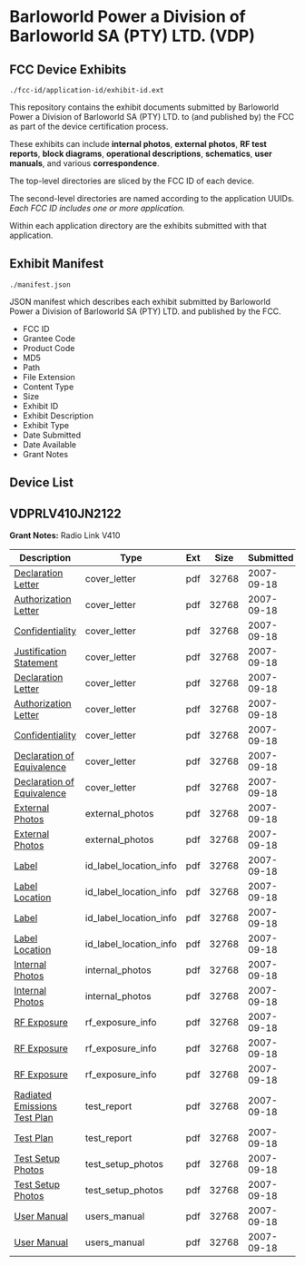 # Barloworld Power a Division of Barloworld SA (PTY) LTD. (VDP)
## FCC Device Exhibits

```
./fcc-id/application-id/exhibit-id.ext
```

This repository contains the exhibit documents submitted by Barloworld Power a Division of Barloworld SA (PTY) LTD. to (and published by) the FCC as part of the device certification process.

These exhibits can include **internal photos**, **external photos**, **RF test reports**, **block diagrams**, **operational descriptions**, **schematics**, **user manuals**, and various **correspondence**.

The top-level directories are sliced by the FCC ID of each device.

The second-level directories are named according to the application UUIDs. *Each FCC ID includes one or more application.*

Within each application directory are the exhibits submitted with that application. 

## Exhibit Manifest

```
./manifest.json
```

JSON manifest which describes each exhibit submitted by Barloworld Power a Division of Barloworld SA (PTY) LTD. and published by the FCC.

- FCC ID
- Grantee Code
- Product Code
- MD5
- Path
- File Extension
- Content Type
- Size
- Exhibit ID
- Exhibit Description
- Exhibit Type
- Date Submitted
- Date Available
- Grant Notes

## Device List
## VDPRLV410JN2122
**Grant Notes:** Radio Link V410

| Description | Type | Ext | Size | Submitted | Available |
| ----------- | ---- | --- | ---- | --------- | --------- |
| [Declaration Letter](VDPRLV410JN2122/3dbbb005ff3eef1329a9ea577c9f6daf/844266.pdf) | cover_letter | pdf | 32768 | 2007-09-18 | 2007-09-18 |
| [Authorization Letter](VDPRLV410JN2122/3dbbb005ff3eef1329a9ea577c9f6daf/844268.pdf) | cover_letter | pdf | 32768 | 2007-09-18 | 2007-09-18 |
| [Confidentiality](VDPRLV410JN2122/3dbbb005ff3eef1329a9ea577c9f6daf/844274.pdf) | cover_letter | pdf | 32768 | 2007-09-18 | 2007-09-18 |
| [Justification Statement](VDPRLV410JN2122/3dbbb005ff3eef1329a9ea577c9f6daf/844276.pdf) | cover_letter | pdf | 32768 | 2007-09-18 | 2007-09-18 |
| [Declaration Letter](VDPRLV410JN2122/3dbbb005ff3eef1329a9ea577c9f6daf/844266.pdf) | cover_letter | pdf | 32768 | 2007-09-18 | 2007-09-18 |
| [Authorization Letter](VDPRLV410JN2122/3dbbb005ff3eef1329a9ea577c9f6daf/844268.pdf) | cover_letter | pdf | 32768 | 2007-09-18 | 2007-09-18 |
| [Confidentiality](VDPRLV410JN2122/3dbbb005ff3eef1329a9ea577c9f6daf/844274.pdf) | cover_letter | pdf | 32768 | 2007-09-18 | 2007-09-18 |
| [Declaration of Equivalence](VDPRLV410JN2122/3dbbb005ff3eef1329a9ea577c9f6daf/840325.pdf) | cover_letter | pdf | 32768 | 2007-09-18 | 2007-09-18 |
| [Declaration of Equivalence](VDPRLV410JN2122/3dbbb005ff3eef1329a9ea577c9f6daf/840325.pdf) | cover_letter | pdf | 32768 | 2007-09-18 | 2007-09-18 |
| [External Photos](VDPRLV410JN2122/3dbbb005ff3eef1329a9ea577c9f6daf/844267.pdf) | external_photos | pdf | 32768 | 2007-09-18 | 2007-09-18 |
| [External Photos](VDPRLV410JN2122/3dbbb005ff3eef1329a9ea577c9f6daf/844267.pdf) | external_photos | pdf | 32768 | 2007-09-18 | 2007-09-18 |
| [Label](VDPRLV410JN2122/3dbbb005ff3eef1329a9ea577c9f6daf/844270.pdf) | id_label_location_info | pdf | 32768 | 2007-09-18 | 2007-09-18 |
| [Label Location](VDPRLV410JN2122/3dbbb005ff3eef1329a9ea577c9f6daf/844271.pdf) | id_label_location_info | pdf | 32768 | 2007-09-18 | 2007-09-18 |
| [Label](VDPRLV410JN2122/3dbbb005ff3eef1329a9ea577c9f6daf/844270.pdf) | id_label_location_info | pdf | 32768 | 2007-09-18 | 2007-09-18 |
| [Label Location](VDPRLV410JN2122/3dbbb005ff3eef1329a9ea577c9f6daf/844271.pdf) | id_label_location_info | pdf | 32768 | 2007-09-18 | 2007-09-18 |
| [Internal Photos](VDPRLV410JN2122/3dbbb005ff3eef1329a9ea577c9f6daf/844269.pdf) | internal_photos | pdf | 32768 | 2007-09-18 | 2007-09-18 |
| [Internal Photos](VDPRLV410JN2122/3dbbb005ff3eef1329a9ea577c9f6daf/844269.pdf) | internal_photos | pdf | 32768 | 2007-09-18 | 2007-09-18 |
| [RF Exposure](VDPRLV410JN2122/3dbbb005ff3eef1329a9ea577c9f6daf/844275.pdf) | rf_exposure_info | pdf | 32768 | 2007-09-18 | 2007-09-18 |
| [RF Exposure](VDPRLV410JN2122/3dbbb005ff3eef1329a9ea577c9f6daf/844275.pdf) | rf_exposure_info | pdf | 32768 | 2007-09-18 | 2007-09-18 |
| [RF Exposure](VDPRLV410JN2122/3dbbb005ff3eef1329a9ea577c9f6daf/844275.pdf) | rf_exposure_info | pdf | 32768 | 2007-09-18 | 2007-09-18 |
| [Radiated Emissions Test Plan](VDPRLV410JN2122/3dbbb005ff3eef1329a9ea577c9f6daf/844263.pdf) | test_report | pdf | 32768 | 2007-09-18 | 2007-09-18 |
| [Test Plan](VDPRLV410JN2122/3dbbb005ff3eef1329a9ea577c9f6daf/844263.pdf) | test_report | pdf | 32768 | 2007-09-18 | 2007-09-18 |
| [Test Setup Photos](VDPRLV410JN2122/3dbbb005ff3eef1329a9ea577c9f6daf/840326.pdf) | test_setup_photos | pdf | 32768 | 2007-09-18 | 2007-09-18 |
| [Test Setup Photos](VDPRLV410JN2122/3dbbb005ff3eef1329a9ea577c9f6daf/840326.pdf) | test_setup_photos | pdf | 32768 | 2007-09-18 | 2007-09-18 |
| [User Manual](VDPRLV410JN2122/3dbbb005ff3eef1329a9ea577c9f6daf/844273.pdf) | users_manual | pdf | 32768 | 2007-09-18 | 2007-09-18 |
| [User Manual](VDPRLV410JN2122/3dbbb005ff3eef1329a9ea577c9f6daf/844273.pdf) | users_manual | pdf | 32768 | 2007-09-18 | 2007-09-18 |
